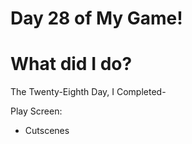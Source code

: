 # Day 28 of My Game!

# What did I do?

The Twenty-Eighth Day, I Completed-

Play Screen:

* Cutscenes
